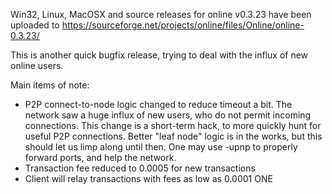 Win32, Linux, MacOSX and source releases for online v0.3.23 have been uploaded to
https://sourceforge.net/projects/online/files/Online/online-0.3.23/

This is another quick bugfix release, trying to deal with the influx of new online users.

Main items of note:

* P2P connect-to-node logic changed to reduce timeout a bit.  The network saw a huge influx of new users, who do not permit incoming connections.  This change is a short-term hack, to more quickly hunt for useful P2P connections.  Better "leaf node" logic is in the works, but this should let us limp along until then.  One may use -upnp to properly forward ports, and help the network.
* Transaction fee reduced to 0.0005 for new transactions
* Client will relay transactions with fees as low as 0.0001 ONE
